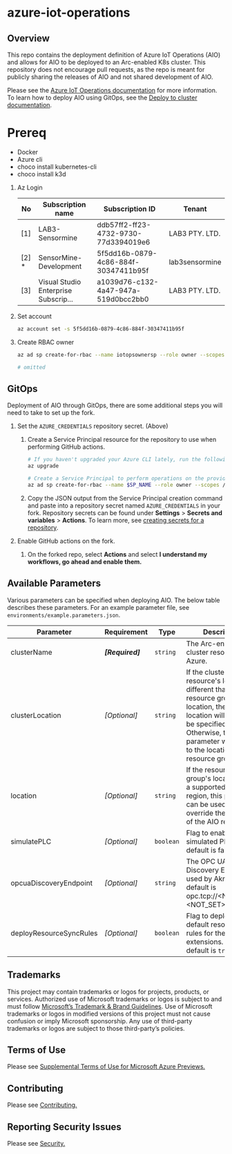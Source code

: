 # azure-iot-operations

## Overview

This repo contains the deployment definition of Azure IoT Operations (AIO) and allows for
AIO to be deployed to an Arc-enabled K8s cluster. This repository does not encourage pull requests, as the repo is
meant for publicly sharing the releases of AIO and not shared development of AIO.

Please see the [Azure IoT Operations documentation](https://aka.ms/AIOdocs) for more information. To learn how to
deploy AIO using GitOps, see the [Deploy to cluster documentation](https://learn.microsoft.com/en-us/azure/iot-operations/deploy-iot-ops/howto-deploy-iot-operations?tabs=github#deploy-extensions).

# Prereq

- Docker
- Azure cli
- choco install kubernetes-cli
- choco install k3d

1. Az Login

    | **No** | **Subscription name** | **Subscription ID** | **Tenant** |
    | -----  | ------------------------------------  | ------------------------------------  | -------------- |
    | [1]    | LAB3-Sensormine                       | ddb57ff2-ff23-4732-9730-77d3394019e6  | LAB3 PTY. LTD. |
    | [2] *  | SensorMine-Development                | 5f5dd16b-0879-4c86-884f-30347411b95f  | lab3sensormine |
    | [3]    | Visual Studio Enterprise Subscrip...  | a1039d76-c132-4a47-947a-519d0bcc2bb0  | LAB3 PTY. LTD. |

2. Set account

    ```bash
    az account set -s 5f5dd16b-0879-4c86-884f-30347411b95f
    ```

3. Create RBAC owner

    ```bash
    az ad sp create-for-rbac --name iotopsownersp --role owner --scopes /subscriptions/5f5dd16b-0879-4c86-884f-30347411b95f --json-auth  
    ```

    ```bash
    # omitted
    ```

## GitOps

Deployment of AIO through GitOps, there are some additional steps you will need to take to set up the fork.

1. Set the `AZURE_CREDENTIALS` repository secret. (Above)

    1. Create a Service Principal resource for the repository to use when performing GitHub actions.

        ```bash
        # If you haven't upgraded your Azure CLI lately, run the following.
        az upgrade

        # Create a Service Principal to perform operations on the provided subscription.
        az ad sp create-for-rbac --name $SP_NAME --role owner --scopes /subscriptions/$SUBSCRIPTION_ID --json-auth
        ```

    2. Copy the JSON output from the Service Principal creation command and paste into a repository secret named `AZURE_CREDENTIALS`
        in your fork. Repository secrets can be found under **Settings** > **Secrets and
       variables** > **Actions**. To learn more, see [creating secrets for a repository](https://docs.github.com/en/actions/security-guides/using-secrets-in-github-actions#creating-secrets-for-a-repository).

2. Enable GitHub actions on the fork.

    1. On the forked repo, select **Actions** and select **I understand my workflows, go ahead and enable them.**

## Available Parameters

Various parameters can be specified when deploying AIO. The below table describes these parameters. For an example parameter file, see `environments/example.parameters.json`.

| **Parameter** | **Requirement** | **Type** | **Description** |
| ------------- |--|------------|-------------- |
| clusterName   | ***[Required]*** | `string` | The Arc-enabled cluster resource in Azure.  |
| clusterLocation | *[Optional]* | `string` |If the cluster resource's location is different than its resource group's location, the cluster location will need to be specified. Otherwise, this parameter will default to the location of the resource group.  |
| location      | *[Optional]*  | `string` | If the resource group's location is not a supported AIO region, this parameter can be used to override the location of the AIO resources. |
| simulatePLC | *[Optional]*  | `boolean` | Flag to enable a simulated PLC. The default is false. |
| opcuaDiscoveryEndpoint | *[Optional]*  | `string` | The OPC UA Discovery Endpoint used by Akri. The default is opc.tcp://<NOT_SET>:<NOT_SET>. |
| deployResourceSyncRules | *[Optional]* | `boolean` | Flag to deploy the default resource sync rules for the AIO arc extensions. The default is `true`.|

## Trademarks

This project may contain trademarks or logos for projects, products, or services. Authorized use of Microsoft trademarks or logos is
subject to and must follow [Microsoft’s Trademark & Brand Guidelines](https://www.microsoft.com/en-us/legal/intellectualproperty/trademarks/usage/general). Use of Microsoft trademarks or logos in modified versions of this
project must not cause confusion or imply Microsoft sponsorship. Any use of third-party trademarks or logos are subject to those
third-party’s policies.

## Terms of Use

Please see [Supplemental Terms of Use for Microsoft Azure Previews.](https://azure.microsoft.com/en-us/support/legal/preview-supplemental-terms/)

## Contributing

Please see [Contributing.](https://github.com/Azure/azure-iot-operations/blob/main/CONTRIBUTING.md)

## Reporting Security Issues

Please see [Security.](https://github.com/Azure/azure-iot-operations/blob/main/SECURITY.md)
